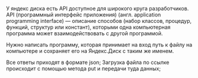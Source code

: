 У яндекс диска есть API доступное для широкого круга разработчиков. API (программный интерфейс приложения) (англ. application programming interface) — описание способов (набор классов, процедур, функций, структур или констант), которыми одна компьютерная программа может взаимодействовать с другой программой.

Нужно написать программу, которая принимает на вход путь к файлу на компьютере и сохраняет его на Яндекс.Диск с таким же именем.

Все ответы приходят в формате json;
Загрузка файла по ссылке происходит с помощью метода put и передачи туда данных;

